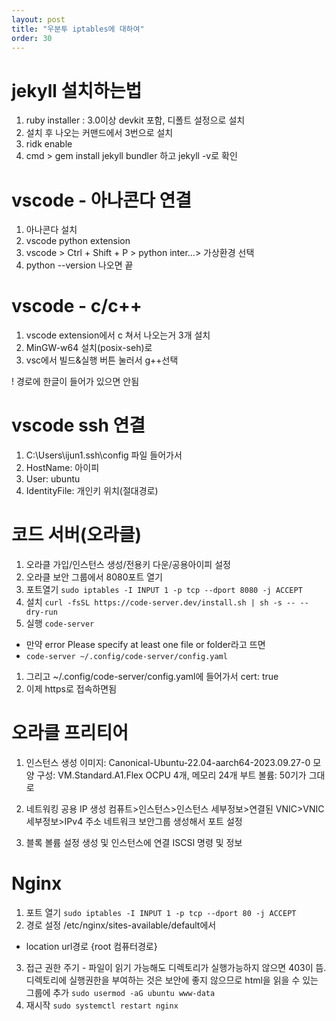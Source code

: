 ```yaml
---
layout: post
title: "우분투 iptables에 대하여"
order: 30
---
```



# jekyll 설치하는법

1. ruby installer : 3.0이상 devkit 포함, 디폴트 설정으로 설치
2. 설치 후 나오는 커맨드에서 3번으로 설치
3. ridk enable
4. cmd > gem install jekyll bundler 하고 jekyll -v로 확인


# vscode - 아나콘다 연결

1. 아나콘다 설치 
2. vscode python extension
3. vscode > Ctrl + Shift + P > python inter...> 가상환경 선택
4. python --version 나오면 끝


# vscode - c/c++

1. vscode extension에서 c 쳐서 나오는거 3개 설치
2. MinGW-w64 설치(posix-seh)로
3. vsc에서 빌드&실행 버튼 눌러서 g++선택

! 경로에 한글이 들어가 있으면 안됨

# vscode ssh 연결

1. C:\Users\ijun1\.ssh\config 파일 들어가서
2. HostName: 아이피
3. User: ubuntu
4. IdentityFile: 개인키 위치(절대경로)

# 코드 서버(오라클)

1. 오라클 가입/인스턴스 생성/전용키 다운/공용아이피 설정 
1. 오라클 보안 그룹에서 8080포트 열기
1. 포트열기 `sudo iptables -I INPUT 1 -p tcp --dport 8080 -j ACCEPT`
1. 설치 `curl -fsSL https://code-server.dev/install.sh | sh -s -- --dry-run`
1. 실행 `code-server`
  * 만약 error Please specify at least one file or folder라고 뜨면
  * `code-server ~/.config/code-server/config.yaml`
1. 그리고 ~/.config/code-server/config.yaml에 들어가서 cert: true
1. 이제 https로 접속하면됨


# 오라클 프리티어

1. 인스턴스 생성 
  이미지: Canonical-Ubuntu-22.04-aarch64-2023.09.27-0
  모양 구성: VM.Standard.A1.Flex  OCPU 4개, 메모리 24개
  부트 볼륨: 50기가 그대로

2. 네트워킹
   공용 IP 생성
  컴퓨트>인스턴스>인스턴스 세부정보>연결된 VNIC>VNIC 세부정보>IPv4 주소
   네트워크 보안그룹 생성해서 포트 설정

3. 블록 볼륨 설정
  생성 및 인스턴스에 연결
  ISCSI 명령 및 정보

# Nginx

1. 포트 열기 `sudo iptables -I INPUT 1 -p tcp --dport 80 -j ACCEPT`
2. 경로 설정 /etc/nginx/sites-available/default에서
  * location url경로 {root 컴퓨터경로}
3. 접근 권한 주기 - 파일이 읽기 가능해도 디렉토리가 실행가능하지 않으면 403이 뜸. 디렉토리에 실행권한을 부여하는 것은 보안에 좋지 않으므로 html을 읽을 수 있는 그룹에 추가 `sudo usermod -aG ubuntu www-data`
4. 재시작 `sudo systemctl restart nginx`